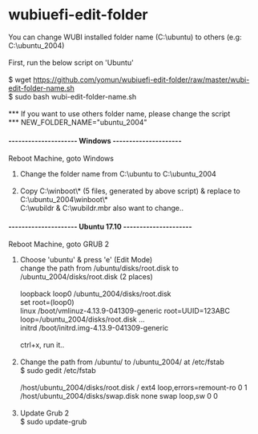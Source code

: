 # wubiuefi-edit-folder
You can change WUBI installed folder name (C:\ubuntu) to others (e.g: C:\ubuntu_2004)<br><br>
First, run the below script on 'Ubuntu'<br><br>
$ wget https://github.com/yomun/wubiuefi-edit-folder/raw/master/wubi-edit-folder-name.sh<br>
$ sudo bash wubi-edit-folder-name.sh<br><br>
*** If you want to use others folder name, please change the script<br>
*** NEW_FOLDER_NAME="ubuntu_2004"<br>
#### --------------------- Windows ---------------------<br>
Reboot Machine, goto Windows<br>
1) Change the folder name from C:\ubuntu to C:\ubuntu_2004<br><br>
2) Copy C:\winboot\\* (5 files, generated by above script) & replace to C:\ubuntu_2004\winboot\\*<br>
C:\wubildr & C:\wubildr.mbr also want to change..<br>
#### --------------------- Ubuntu 17.10 ---------------------<br>
Reboot Machine, goto GRUB 2<br>
1) Choose 'ubuntu' & press 'e' (Edit Mode)<br>
change the path from /ubuntu/disks/root.disk to /ubuntu_2004/disks/root.disk (2 places)<br><br>
loopback loop0 /ubuntu_2004/disks/root.disk<br>
set root=(loop0)<br>
linux	/boot/vmlinuz-4.13.9-041309-generic root=UUID=123ABC loop=/ubuntu_2004/disks/root.disk ...<br>
initrd	/boot/initrd.img-4.13.9-041309-generic<br><br>
ctrl+x, run it..<br><br>
2) Change the path from /ubuntu/ to /ubuntu_2004/ at /etc/fstab<br>
$ sudo gedit /etc/fstab<br><br>
/host/ubuntu_2004/disks/root.disk /                 ext4    loop,errors=remount-ro             0       1<br>
/host/ubuntu_2004/disks/swap.disk none              swap    loop,sw                            0       0<br><br>
3) Update Grub 2<br>
$ sudo update-grub
